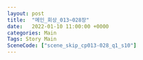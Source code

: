 ```yaml
---
layout: post
title:  "메인_회상_013~028장"
date:   2022-01-10 11:00:00 +0000
categories: Main
Tags: Story Main
SceneCode: ["scene_skip_cp013-028_q1_s10"]
---
```

